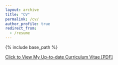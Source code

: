 ```yaml
---
layout: archive
title: "CV"
permalink: /cv/
author_profile: true
redirect_from:
  - /resume
---
```


{% include base_path %}

[Click to View My Up-to-date Curriculum Vitae [PDF]](https://macwiatrak.github.io/files/maciej_wiatrak_cv_july2025.pdf)

<!-- <embed src="https://macwiatrak.github.io/files/maciejwiatrak_cv_gb.pdf" width="650" height="1800" type='application/pdf'> -->

